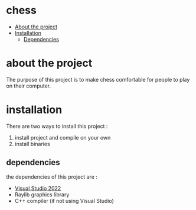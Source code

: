 # chess

- [About the project](#about-the-project)
- [Installation](#installation)
    - [Dependencies](#dependencies)


# about the project
The purpose of this project is to make chess comfortable for people to play on their computer.
# installation
There are two ways to install this project :
1. install project and compile on your own
2. install binaries
## dependencies
the dependencies of this project are :
* [Visual Studio 2022](https://visualstudio.microsoft.com/vs/)
* Raylib graphics library
* C++ compiler (if not using Visual Studio)
